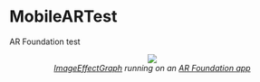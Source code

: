 # MobileARTest
AR Foundation test
<p align="center">
  <img src="https://raw.githubusercontent.com/iBicha/ImageEffectGraph/master/Preview/ar.gif"><br>
  <i><a href="https://github.com/iBicha/ImageEffectGraph">ImageEffectGraph</a> running on an <a href="https://docs.unity3d.com/Packages/com.unity.xr.arfoundation@1.0/">AR Foundation app</a></i>
</p>
